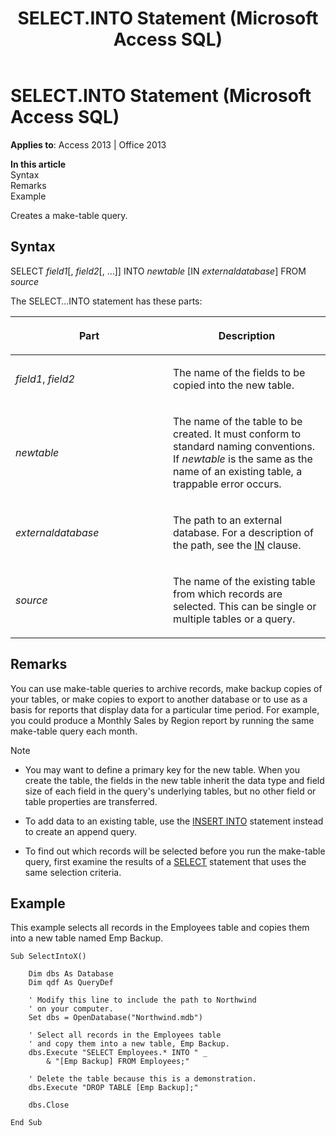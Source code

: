 ﻿---
title: SELECT.INTO Statement (Microsoft Access SQL)
TOCTitle: SELECT.INTO Statement (Microsoft Access SQL)
ms:assetid: 29f3bd55-52f5-a36e-4e33-4b3499c6ce8d
ms:mtpsurl: https://msdn.microsoft.com/en-us/library/Ff192059(v=office.15)
ms:contentKeyID: 48543897
ms.date: 09/18/2015
mtps_version: v=office.15
---

# SELECT.INTO Statement (Microsoft Access SQL)


**Applies to**: Access 2013 | Office 2013

**In this article**  
Syntax  
Remarks  
Example  

Creates a make-table query.

## Syntax

SELECT *field1*\[, *field2*\[, …\]\] INTO *newtable* \[IN *externaldatabase*\] FROM *source*

The SELECT…INTO statement has these parts:

<table>
<colgroup>
<col style="width: 50%" />
<col style="width: 50%" />
</colgroup>
<thead>
<tr class="header">
<th><p>Part</p></th>
<th><p>Description</p></th>
</tr>
</thead>
<tbody>
<tr class="odd">
<td><p><em>field1</em>, <em>field2</em></p></td>
<td><p>The name of the fields to be copied into the new table.</p></td>
</tr>
<tr class="even">
<td><p><em>newtable</em></p></td>
<td><p>The name of the table to be created. It must conform to standard naming conventions. If <em>newtable</em> is the same as the name of an existing table, a trappable error occurs.</p></td>
</tr>
<tr class="odd">
<td><p><em>externaldatabase</em></p></td>
<td><p>The path to an external database. For a description of the path, see the <a href="https://msdn.microsoft.com/en-us/library/ff194542(v=office.15)">IN</a> clause.</p></td>
</tr>
<tr class="even">
<td><p><em>source</em></p></td>
<td><p>The name of the existing table from which records are selected. This can be single or multiple tables or a query.</p></td>
</tr>
</tbody>
</table>


## Remarks

You can use make-table queries to archive records, make backup copies of your tables, or make copies to export to another database or to use as a basis for reports that display data for a particular time period. For example, you could produce a Monthly Sales by Region report by running the same make-table query each month.


> [!NOTE]
> <UL>
> <LI>
> <P>You may want to define a primary key for the new table. When you create the table, the fields in the new table inherit the data type and field size of each field in the query's underlying tables, but no other field or table properties are transferred.</P>
> <LI>
> <P>To add data to an existing table, use the <A href="insert-into-statement-microsoft-access-sql.md">INSERT INTO</A> statement instead to create an append query.</P>
> <LI>
> <P>To find out which records will be selected before you run the make-table query, first examine the results of a <A href="select-statement-microsoft-access-sql.md">SELECT</A> statement that uses the same selection criteria.</P></LI></UL>



## Example

This example selects all records in the Employees table and copies them into a new table named Emp Backup.

    Sub SelectIntoX() 
     
        Dim dbs As Database 
        Dim qdf As QueryDef 
     
        ' Modify this line to include the path to Northwind 
        ' on your computer. 
        Set dbs = OpenDatabase("Northwind.mdb") 
     
        ' Select all records in the Employees table  
        ' and copy them into a new table, Emp Backup. 
        dbs.Execute "SELECT Employees.* INTO " _ 
            & "[Emp Backup] FROM Employees;" 
             
        ' Delete the table because this is a demonstration. 
        dbs.Execute "DROP TABLE [Emp Backup];" 
         
        dbs.Close 
     
    End Sub

